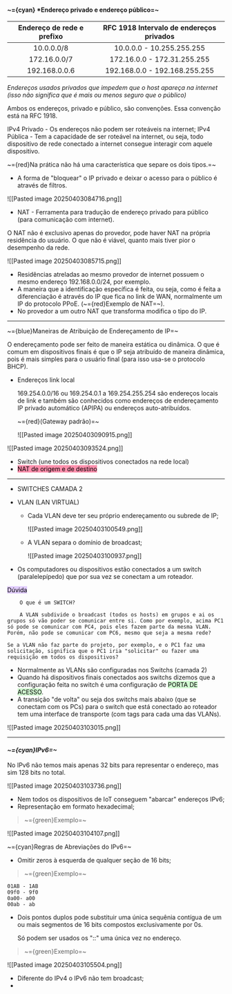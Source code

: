 
#### ~={cyan}                                         *Endereço privado e endereço público=~

| Endereço de rede e prefixo | RFC 1918 Intervalo de endereços privados |
| :------------------------: | :--------------------------------------: |
|         10.0.0.0/8         |        10.0.0.0 - 10.255.255.255         |
|        172.16.0.0/7        |       172.16.0.0 - 172.31.255.255        |
|       192.168.0.0.6        |      192.168.0.0 - 192.168.255.255       |
*Endereços usados privados que impedem que o host apareça na internet (isso não significa que é mais ou menos seguro que o público)*

Ambos os endereços, privado e público, são convenções. Essa convenção está na RFC 1918. 

IPv4 Privado - Os endereços não podem ser roteáveis na internet;
IPv4 Pública - Tem a capacidade de ser roteável na internet, ou seja, todo dispositivo de rede conectado a internet consegue interagir com aquele dispositivo.

~={red}Na prática não há uma característica que separe os dois tipos.=~

- A forma de "bloquear" o IP privado e deixar o acesso para o público é através de filtros.

![[Pasted image 20250403084716.png]]

-  NAT - Ferramenta para tradução de endereço privado para público (para comunicação com internet). 

O NAT não é exclusivo apenas do provedor, pode haver NAT na própria residência do usuário. O que não é viável, quanto mais tiver pior o desempenho da rede.

![[Pasted image 20250403085715.png]]

-  Residências atreladas ao mesmo provedor de internet possuem o mesmo endereço 192.168.0.0/24, por exemplo.
-  A maneira que a identificação específica é feita, ou seja, como é feita a diferenciação é através do IP que fica no link de WAN, normalmente um IP do protocolo PPoE. (~={red}Exemplo de NAT=~).
-  No provedor a um outro NAT que transforma modifica o tipo do IP.

---

~={blue}Maneiras de Atribuição de Endereçamento de IP=~

O endereçamento pode ser feito de maneira estática ou dinâmica. O que é comum em dispositivos finais é que o IP seja atribuído de maneira dinâmica, pois é mais simples para o usuário final (para isso usa-se o protocolo BHCP).

-  Endereços link local

	169.254.0.0/16 ou 169.254.0.1 a 169.254.255.254 são endereços locais de link e também são conhecidos como endereços de endereçamento IP privado automático (APIPA) ou endereços auto-atribuídos.

	~={red}(Gateway padrão)=~
	
	![[Pasted image 20250403090915.png]]

![[Pasted image 20250403093524.png]]

-  Switch (une todos os dispositivos conectados na rede local)
-  <mark style="background: #FF5582A6;">NAT de origem e de destino</mark>

---

-  SWITCHES CAMADA 2
-  VLAN (LAN VIRTUAL)

	-  Cada VLAN deve ter seu próprio endereçamento ou subrede de IP;
	
		![[Pasted image 20250403100549.png]]
	
	-  A VLAN separa o domínio de broadcast;

		![[Pasted image 20250403100937.png]]

- Os computadores ou dispositivos estão conectados a um switch (paralelepípedo) que por sua vez se conectam a um roteador.

<mark style="background: #D2B3FFA6;">Dúvida</mark>

		O que é um SWITCH?

		A VLAN subdivide o broadcast (todos os hosts) em grupos e ai os grupos só vão poder se comunicar entre si. Como por exemplo, acima PC1 só pode se comunicar com PC4, pois eles fazem parte da mesma VLAN. Porém, não pode se comunicar com PC6, mesmo que seja a mesma rede?

	Se a VLAN não faz parte do projeto, por exemplo, e o PC1 faz uma solicitação, significa que o PC1 iria "solicitar" ou fazer uma requisição em todos os dispositivos?

-  Normalmente as VLANs são configuradas nos Switchs (camada 2)
-  Quando há dispositivos finais conectados aos switchs dizemos que a configuração feita no switch é uma configuração de <mark style="background: #BBFABBA6;">PORTA DE ACESSO</mark>.
-  A transição "de volta" ou seja dos switchs mais abaixo (que se conectam com os PCs) para o switch que está conectado ao roteador tem uma interface de transporte (com tags para cada uma das VLANs).

![[Pasted image 20250403103015.png]]

---
####                                                              *~={cyan}IPv6=~*

No IPv6 não temos mais apenas 32 bits para representar o endereço, mas sim 128 bits no total.

![[Pasted image 20250403103736.png]]

-  Nem todos os dispositivos de IoT conseguem "abarcar" endereços IPv6;
-  Representação em formato hexadecimal;

> ~={green}Exemplo=~

![[Pasted image 20250403104107.png]]

~={cyan}Regras de Abreviações do IPv6=~

-  Omitir zeros à esquerda de qualquer seção de 16 bits;

> ~={green}Exemplo=~

	01AB - 1AB
	09f0 - 9f0
	0a00- a00
	00ab - ab

-  Dois pontos duplos pode substituir uma única sequênia contígua de um ou mais segmentos de 16 bits compostos exclusivamente por 0s.

	Só podem ser usados os "::" uma única vez no endereço. 

>  ~={green}Exemplo=~

![[Pasted image 20250403105504.png]]

-  Diferente do IPv4 o IPv6 não tem broadcast;
-  





















































































































































































































